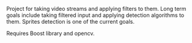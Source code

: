 Project for taking video streams and applying filters to them. Long term
goals include taking filtered input and applying detection algorithms
to them. Sprites detection is one of the current goals.

Requires Boost library and opencv.
